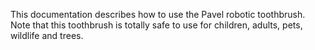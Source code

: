 This documentation describes how to use the Pavel robotic 
toothbrush.
Note that this toothbrush is totally safe to use for children, adults, pets, wildlife and trees.
